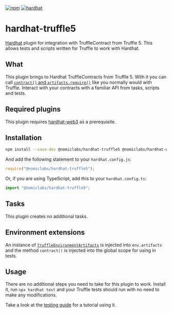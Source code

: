 [![npm](https://img.shields.io/npm/v/@nomiclabs/hardhat-truffle5.svg)](https://www.npmjs.com/package/@nomiclabs/hardhat-truffle5) [![hardhat](https://hardhat.org/buidler-plugin-badge.svg?1)](https://hardhat.org)

# hardhat-truffle5

[Hardhat](https://hardhat.org) plugin for integration with TruffleContract from Truffle 5. This allows tests and scripts written for Truffle to work with Hardhat.

## What

This plugin brings to Hardhat TruffleContracts from Truffle 5. With it you can call [`contract()` and `artifacts.require()`](https://truffleframework.com/docs/truffle/testing/writing-tests-in-javascript) like you normally would with Truffle. Interact with your contracts with a familiar API from tasks, scripts and tests.

## Required plugins

This plugin requires [hardhat-web3](https://github.com/nomiclabs/hardhat/tree/master/packages/hardhat-web3) as a prerequisite.

## Installation

```bash
npm install --save-dev @nomiclabs/hardhat-truffle5 @nomiclabs/hardhat-web3 web3
```

And add the following statement to your `hardhat.config.js`:

```js
require("@nomiclabs/hardhat-truffle5");
```

Or, if you are using TypeScript, add this to your `hardhat.config.ts`:

```js
import "@nomiclabs/hardhat-truffle5";
```

## Tasks

This plugin creates no additional tasks.

## Environment extensions

An instance of [`TruffleEnvironmentArtifacts`](https://github.com/nomiclabs/hardhat/blob/master/packages/hardhat-truffle5/src/artifacts.ts) is injected into `env.artifacts` and the method `contract()` is injected into the global scope for using in tests.

## Usage

There are no additional steps you need to take for this plugin to work. Install it, run `npx hardhat test` and your Truffle tests should run with no need to make any modifications.

Take a look at the [testing guide](https://hardhat.org/guides/truffle-testing.html) for a tutorial using it.
